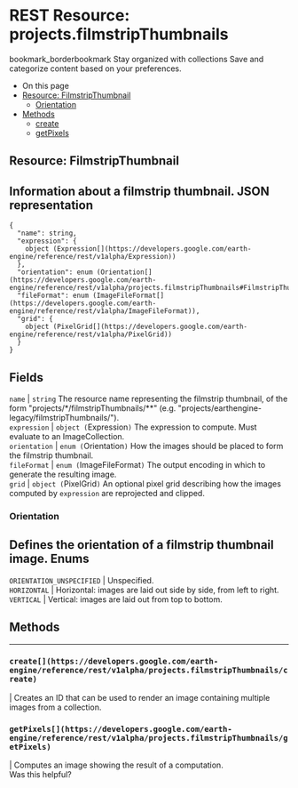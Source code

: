  
#  REST Resource: projects.filmstripThumbnails
bookmark_borderbookmark Stay organized with collections  Save and categorize content based on your preferences.
  * On this page
  * [Resource: FilmstripThumbnail](https://developers.google.com/earth-engine/reference/rest/v1alpha/projects.filmstripThumbnails#resource:-filmstripthumbnail)
    * [Orientation](https://developers.google.com/earth-engine/reference/rest/v1alpha/projects.filmstripThumbnails#orientation)
  * [Methods](https://developers.google.com/earth-engine/reference/rest/v1alpha/projects.filmstripThumbnails#methods)
    * [create](https://developers.google.com/earth-engine/reference/rest/v1alpha/projects.filmstripThumbnails#create)
    * [getPixels](https://developers.google.com/earth-engine/reference/rest/v1alpha/projects.filmstripThumbnails#getpixels)


## Resource: FilmstripThumbnail
Information about a filmstrip thumbnail.
JSON representation  
---  
```
{
  "name": string,
  "expression": {
    object (Expression[](https://developers.google.com/earth-engine/reference/rest/v1alpha/Expression))
  },
  "orientation": enum (Orientation[](https://developers.google.com/earth-engine/reference/rest/v1alpha/projects.filmstripThumbnails#FilmstripThumbnail.Orientation)),
  "fileFormat": enum (ImageFileFormat[](https://developers.google.com/earth-engine/reference/rest/v1alpha/ImageFileFormat)),
  "grid": {
    object (PixelGrid[](https://developers.google.com/earth-engine/reference/rest/v1alpha/PixelGrid))
  }
}
```
  
Fields  
---  
`name` |  `string` The resource name representing the filmstrip thumbnail, of the form "projects/*/filmstripThumbnails/**" (e.g. "projects/earthengine-legacy/filmstripThumbnails/").  
`expression` |  `object (`Expression[](https://developers.google.com/earth-engine/reference/rest/v1alpha/Expression)`)` The expression to compute. Must evaluate to an ImageCollection.  
`orientation` |  `enum (`Orientation[](https://developers.google.com/earth-engine/reference/rest/v1alpha/projects.filmstripThumbnails#FilmstripThumbnail.Orientation)`)` How the images should be placed to form the filmstrip thumbnail.  
`fileFormat` |  `enum (`ImageFileFormat[](https://developers.google.com/earth-engine/reference/rest/v1alpha/ImageFileFormat)`)` The output encoding in which to generate the resulting image.  
`grid` |  `object (`PixelGrid[](https://developers.google.com/earth-engine/reference/rest/v1alpha/PixelGrid)`)` An optional pixel grid describing how the images computed by `expression` are reprojected and clipped.  
### Orientation
Defines the orientation of a filmstrip thumbnail image.
Enums  
---  
`ORIENTATION_UNSPECIFIED` | Unspecified.  
`HORIZONTAL` | Horizontal: images are laid out side by side, from left to right.  
`VERTICAL` | Vertical: images are laid out from top to bottom.  
## Methods  
---  
### `create[](https://developers.google.com/earth-engine/reference/rest/v1alpha/projects.filmstripThumbnails/create)`
|  Creates an ID that can be used to render an image containing multiple images from a collection.  
### `getPixels[](https://developers.google.com/earth-engine/reference/rest/v1alpha/projects.filmstripThumbnails/getPixels)`
|  Computes an image showing the result of a computation.  
Was this helpful?

